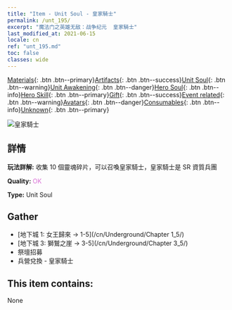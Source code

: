```yaml
---
title: "Item - Unit Soul - 皇家騎士"
permalink: /unt_195/
excerpt: "魔法门之英雄无敌：战争纪元  皇家騎士"
last_modified_at: 2021-06-15
locale: cn
ref: "unt_195.md"
toc: false
classes: wide
---
```

 [Materials](/ItemsCN/){: .btn .btn--primary}[Artifacts](/ItemsCN/Artifacts/){: .btn .btn--success}[Unit Soul](/ItemsCN/UnitSoul/){: .btn .btn--warning}[Unit Awakening](/ItemsCN/UnitAwakening/){: .btn .btn--danger}[Hero Soul](/ItemsCN/HeroSoul/){: .btn .btn--info}[Hero Skill](/ItemsCN/HeroSkill/){: .btn .btn--primary}[Gift](/ItemsCN/Gift/){: .btn .btn--success}[Event related](/ItemsCN/Events/){: .btn .btn--warning}[Avatars](/ItemsCN/Avatars/){: .btn .btn--danger}[Consumables](/ItemsCN/Consumables/){: .btn .btn--info}[Unknown](/ItemsCN/Unknown/){: .btn .btn--primary}

 ![皇家騎士](/images/u/ti_qishi.jpg)

## 詳情
 **玩法詳解:** 收集 10 個靈魂碎片，可以召喚皇家騎士，皇家騎士是 SR 資質兵團

 **Quality:** <span style="color: #DA70D6">OK</span>

 **Type:** Unit Soul

## Gather

*    [地下城 1: 女王歸來 -> 1-5](/cn/Underground/Chapter 1_5/) 
*    [地下城 3: 獅鷲之崖 -> 3-5](/cn/Underground/Chapter 3_5/) 
*    祭壇招募 
*    兵營兌換 - 皇家騎士 

## This item contains:

  None

